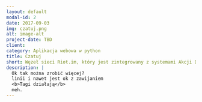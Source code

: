 ```yaml
---
layout: default
modal-id: 2
date: 2017-09-03
img: czatuj.png
alt: image-alt
project-date: TBD
client: 
category: Aplikacja webowa w python
title: Czatuj
short: Węzeł sieci Riot.im, który jest zintegrowany z systemami Akcji Demokracji
description: |
  Ok tak można zrobić więcej?
  linii i nawet jest ok z zawijaniem
  <b>Tagi działają</b>
  meh.
---
```


